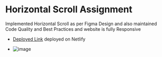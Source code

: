 # Horizontal Scroll Assignment

Implemented Horizontal Scroll as per Figma Design and also maintained Code Quality and Best Practices and website is fully Responsive

- [Deployed Link](https://horizontal-scroll-assignment.netlify.app/) deployed on Netlify

- ![image](https://github.com/himanshumalviya15/horizontal-scroll/assets/76220055/e849944e-780e-4df5-aa39-c41491046573)


